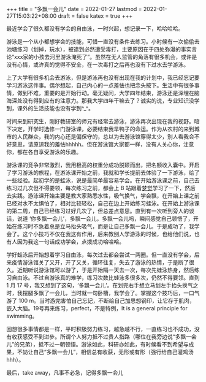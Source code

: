 +++
title = "多飘一会儿"
date = 2022-01-27
lastmod = 2022-01-27T15:03:22+08:00
draft = false
katex = true
+++

最近学会了很久都没有学会的自由泳，一时兴起，想记录一下，哈哈哈哈。

游泳是一个从小都想学会的技能，可惜一直没有条件去练习。小时候有一次偷偷去池塘练习（划掉，玩水），被逮到必然遭受毒打，主要原因在于四处弥漫的事实言论“xxx家的小孩去河里游泳淹死了”。虽然在无人监管的角落有很多机会，或许是没有心情，或许真的觉得不安全，在一次毒打之后再也没有下过水去学游泳。

上了大学有很多机会去游泳，但是游泳再也没有出现在我的计划中，我已经忘记要学习游泳这件事。偶尔想起，自己内心的一点羞怯也把念头按下。生活中有很多事情，做到不难，重要的是开始行动。毫无疑问，大学四年结束，游泳还是深埋在脑海深处没有得到应有的注意力。那我大学四年干嘛去了？诚实的说，专业知识没学到，课外的生活技能也没有学到^\_^。

时间来到研究生，刚好教研室的师兄有经常去游泳，游泳再次出现在我的视野。暗下决定，开学时选修一门游泳课，必要结束我旱鸭子的命运。作为从农村的来到城市的人民群众，我的内心还是偏保守的，总以为去游泳馆穿得太少，别人看我会不好意思，请原谅我的羞怯hhhhh。但在游泳馆大家都一样，没有人关心你，注意你，都在各自享受游泳的乐趣。

游泳课的竞争非常激烈，我用极高的权重分成功脱颖而出，把名额收入囊中。开启了学习游泳的旅程，在游泳课开始之前，我就和学长提前去体验了一下游泳，给了一些经验。起初学的是蛙泳，说是最简单最容易学会。在开始游泳课之前，自己去练习过几次但不得要领，每次练习之前，都会上 B 站跟着[梦觉](https://www.bilibili.com/video/BV1Ns411k7To?from=search&seid=3844957219790467039&spm%5Fid%5Ffrom=333.337.0.0)学习了一下，然后去实践。游泳课开始主要是教大家熟悉水性，吸气换气，学会飘，在开始上课之前已经对水不太惧怕了，相对比较轻松，自己在边上开始练习蛙泳。在开始上游泳课的第二周，自己已经练习过好几次了，但总差点意思。直到有一次听到旁人的谈话，说道 ‘你多飘一会儿’，多飘一会儿，多飘一会儿吗，瞬间感觉自己顿悟了，开始在练习时不急着总是立马抬头吸气，而是让自己多飘一会儿。于是成功了，我学会了。这个小技巧不仅在我这有作用，后来教别人学游泳的时候，也给他们说，也有人因为我这一句话成功学会，点拨成功哈哈哈。

学好蛙泳后开始想着学习自由泳，每次过去都会尝试一两圈。但一直没有学会，后来疫情游泳馆关了又开，开了又关，循环往复，失去了游泳的热情，于是断了很久。近期听说游泳馆可以游了，于是开始隔一天去一次，每次先蛙泳热身，然后练习自由泳。不过自游泳真的难学，练习次数比蛙泳多很多次，仍然不得要领。直到 1 月 17 号，我又想到了这句，‘多飘一会儿’。在划完右手想立马划左手抬头换气之时，我摆腿多飘了一会儿，当时就一句卧槽，我学会了。掌握这个技巧后，一口气游了 100 m。当时游完害怕自己忘记，不断给自己加思想钢印，让它存于肌肉，嵌入大脑。19号再来练习，perfect，不是特例，It is a general principle for swimming。

回想很多事情都是一样，平时积极努力练习，越急越不行，一直练习也不成功，没有收获感受不到进步。所谓个人努力抵不过贵人指路（哪位在我旁边说“多飘一会儿”的兄弟），抵不过一朝顿悟。游泳如此，科研亦如此，有时候看不到希望与成果，不妨让自己“多飘一会儿”，相信总有收获，无形或有形（强行给自己灌鸡汤hhh）。

最后，take away，凡事不必急，记得多飘一会儿
